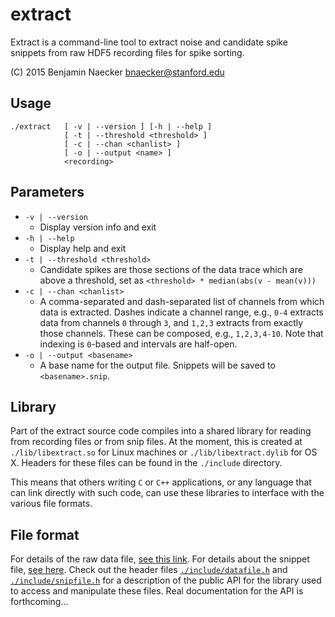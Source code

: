 extract
=======

Extract is a command-line tool to extract noise and candidate spike
snippets from raw HDF5 recording files for spike sorting.

(C) 2015 Benjamin Naecker bnaecker@stanford.edu

Usage
-----

	./extract 	[ -v | --version ] [-h | --help ]
				[ -t | --threshold <threshold> ]
				[ -c | --chan <chanlist> ]
				[ -o | --output <name> ]
				<recording>

Parameters
----------

- `-v | --version` 
	- Display version info and exit
- `-h | --help` 
	- Display help and exit
- `-t | --threshold <threshold>` 
	- Candidate spikes are those sections of the data trace
which are above a threshold, set as `<threshold> * median(abs(v - mean(v)))`
- `-c | --chan <chanlist>` 
	- A comma-separated and dash-separated list of channels from
which data is extracted. Dashes indicate a channel range, e.g., `0-4` extracts
data from channels `0` through `3`, and `1,2,3` extracts from exactly those channels.
These can be composed, e.g., `1,2,3,4-10`. Note that indexing is `0`-based and
intervals are half-open.
- `-o | --output <basename>` 
	- A base name for the output file. Snippets will be saved to
`<basename>.snip`.

Library
-------

Part of the extract source code compiles into a shared library for reading from 
recording files or from snip files. At the moment, this is created at `./lib/libextract.so`
for Linux machines or `./lib/libextract.dylib` for OS X. Headers for these files
can be found in the `./include` directory.

This means that others writing `C` or `C++` applications, or any language that can
link directly with such code, can use these libraries to interface with the various
file formats.

File format
-----------

For details of the raw data file, [see this link](https://github.com/baccuslab/spike-sorting/wiki/data-file-format).
For details about the snippet file, [see here](https://github.com/baccuslab/spike-sorting/wiki/snippet-file-format).
Check out the header files [`./include/datafile.h`](https://github.com/baccuslab/spike-sorting/extract/include/datafile.h)
and [`./include/snipfile.h`](https://github.com/baccuslab/spike-sorting/extract/include/snipfile.h) for a description
of the public API for the library used to access and manipulate these files. 
Real documentation for the API is forthcoming...

